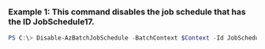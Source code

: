 ### Example 1: This command disables the job schedule that has the ID JobSchedule17.
```powershell
PS C:\> Disable-AzBatchJobSchedule -BatchContext $Context -Id JobSchedule17
```

